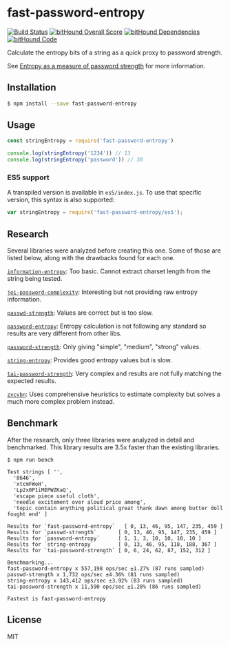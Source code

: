 # fast-password-entropy

[![Build Status](https://travis-ci.com/autonomoussoftware/fast-password-entropy.svg?branch=master)](https://travis-ci.com/autonomoussoftware/fast-password-entropy)
[![bitHound Overall Score](https://www.bithound.io/github/autonomoussoftware/fast-password-entropy/badges/score.svg)](https://www.bithound.io/github/autonomoussoftware/fast-password-entropy)
[![bitHound Dependencies](https://www.bithound.io/github/autonomoussoftware/fast-password-entropy/badges/dependencies.svg)](https://www.bithound.io/github/autonomoussoftware/fast-password-entropy/master/dependencies/npm)
[![bitHound Code](https://www.bithound.io/github/autonomoussoftware/fast-password-entropy/badges/code.svg)](https://www.bithound.io/github/autonomoussoftware/fast-password-entropy)


Calculate the entropy bits of a string as a quick proxy to password strength.

See [Entropy as a measure of password strength](https://en.wikipedia.org/wiki/Password_strength#Entropy_as_a_measure_of_password_strength) for more information.

## Installation

```bash
$ npm install --save fast-password-entropy
```

## Usage

```js
const stringEntropy = require('fast-password-entropy')

console.log(stringEntropy('1234')) // 13
console.log(stringEntropy('password')) // 38
```

### ES5 support

A transpiled version is available in `es5/index.js`. To use that specific version, this syntax is also supported:

```js
var stringEntropy = require('fast-password-entropy/es5');
```

## Research

Several libraries were analyzed before creating this one. Some of those are listed below, along with the drawbacks found for each one.

[`information-entropy`](https://www.npmjs.com/package/information-entropy): Too basic. Cannot extract charset length from the string being tested.

[`joi-password-complexity`](https://github.com/kamronbatman/joi-password-complexity): Interesting but not providing raw entropy information.

[`passwd-strength`](https://github.com/tcort/passwd-strength): Values are correct but is too slow.

[`password-entropy`](https://www.npmjs.com/package/password-entropy): Entropy calculation is not following any standard so results are very different from other libs.

[`password-strength`](https://github.com/yuehu/password-strength): Only giving "simple", "medium", "strong" values.

[`string-entropy`](https://github.com/mvhenten/string-entropy): Provides good entropy values but is slow.

[`tai-password-strength`](https://github.com/tests-always-included/password-strength): Very complex and results are not fully matching the expected results.

[`zxcvbn`](https://github.com/dropbox/zxcvbn): Uses comprehensive heuristics to estimate complexity but solves a much more complex problem instead.

## Benchmark

After the research, only three libraries were analyzed in detail and benchmarked. This library results are 3.5x faster than the existing libraries.

```
$ npm run bench

Test strings [ '',
  '8646',
  'xtcmFWoH',
  'Lp2x0P1iMEPWZKaQ',
  'escape piece useful cloth',
  'needle excitement over aloud price among',
  'topic contain anything political great thank dawn among butter doll fought end' ]

Results for `fast-password-entropy`   [ 0, 13, 46, 95, 147, 235, 459 ]
Results for `passwd-strength`       [ 0, 13, 46, 95, 147, 235, 459 ]
Results for `password-entropy`      [ 1, 1, 3, 10, 10, 10, 10 ]
Results for `string-entropy`        [ 0, 13, 46, 95, 118, 188, 367 ]
Results for `tai-password-strength` [ 0, 6, 24, 62, 87, 152, 312 ]

Benchmarking...
fast-password-entropy x 557,198 ops/sec ±1.27% (87 runs sampled)
passwd-strength x 1,732 ops/sec ±4.36% (81 runs sampled)
string-entropy x 143,412 ops/sec ±3.92% (83 runs sampled)
tai-password-strength x 11,590 ops/sec ±1.28% (86 runs sampled)

Fastest is fast-password-entropy
```

## License

MIT
